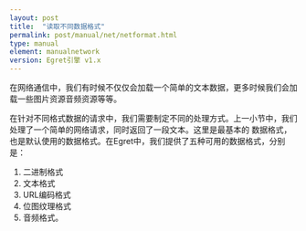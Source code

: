```yaml
---
layout: post
title:  "读取不同数据格式"
permalink: post/manual/net/netformat.html
type: manual
element: manualnetwork
version: Egret引擎 v1.x
---
```


在网络通信中，我们有时候不仅仅会加载一个简单的文本数据，更多时候我们会加载一些图片资源音频资源等等。

在针对不同格式数据的请求中，我们需要制定不同的处理方式。上一小节中，我们处理了一个简单的网络请求，同时返回了一段文本。这里是最基本的
数据格式，也是默认使用的数据格式。在Egret中，我们提供了五种可用的数据格式，分别是：

1. 二进制格式
2. 文本格式
3. URL编码格式
4. 位图纹理格式
5. 音频格式。

